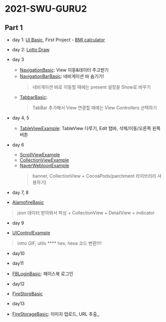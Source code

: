 # 2021-SWU-GURU2
## Part 1
* day 1: [UI Basic](https://github.com/lollin0/2021-SWU-GURU2/tree/main/UIBasic), First Project - [BMI calculator](https://github.com/lollin0/2021-SWU-GURU2/tree/main/FristProject)
* day 2: [Lotto Draw](https://github.com/lollin0/2021-SWU-GURU2/tree/main/LottoDraw)
* day 3
  - [NavigationBasic](https://github.com/lollin0/2021-SWU-GURU2/tree/main/NavigationBasic): View 이동&데이터 주고받기
  - [NavigationBarBasic](https://github.com/lollin0/2021-SWU-GURU2/tree/main/NavigationBarBasic): 네비게이션 바 숨기기!
    > 네비게이션 바로 이동할 때에는 present 설정을 Show로 바꾸기
  - [TabbarBasic](https://github.com/lollin0/2021-SWU-GURU2/tree/main/TabbarBasic):
    > TabBar 추가해서 View 연결할 때에는 View Controllers 선택하기
* day 4, 5
  - [TableViewExample](https://github.com/lollin0/2021-SWU-GURU2/tree/main/TableViewExample): TableView 다루기, Edit 탭바, 삭제/이동/오른쪽 왼쪽 버튼
* day 6
  - [ScrollViewExample]()
  - [CollectionViewExample]()
  - [NaverWebtoonExample]()
    > banner, CollectionView + CocoaPods(parchment 라이브러리 사용하기)

* day 7, 8
 - [AlamofireBasic]()
 > json 데이터 받아와서 파싱 + CollectionView + DetailView + indicator

* day 9
 - [UIControlExample]()
  > intro GIF, utils **** hex, hexa 코드 변환!!!!

* day10

* day11
 - [FBLoginBasic](): 페이스북 로그인

* day12
 - [FireStoreBasic]()
 
 * day13
  - [FireStorageBasic](): 이미지 업로드, URL 추출,,
